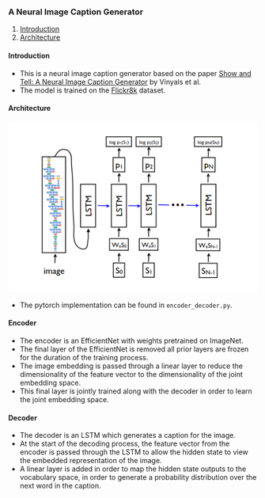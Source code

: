 ### A Neural Image Caption Generator

1. [Introduction](#introduction)
2. [Architecture](#architecture)


#### Introduction

- This is a neural image caption generator based on the paper [Show and Tell: A Neural Image Caption Generator](https://arxiv.org/abs/1411.4555) by Vinyals et al.
- The model is trained on the [Flickr8k](https://www.kaggle.com/adityajn105/flickr8k) dataset.


#### Architecture

![image](resources/nic_image.png)

- The pytorch implementation can be found in `encoder_decoder.py`.

#### Encoder
- The encoder is an EfficientNet with weights pretrained on ImageNet.
- The final layer of the EfficientNet is removed all prior layers are frozen for the duration of the training process.
- The image embedding is passed through a linear layer to reduce the dimensionality of the feature vector to the dimensionality of the joint embedding space. 
- This final layer is jointly trained along with the decoder in order to learn the joint embedding space.

#### Decoder
- The decoder is an LSTM which generates a caption for the image.
- At the start of the decoding process, the feature vector from the encoder is passed through the LSTM to allow the hidden state to view the embedded representation of the image.
- A linear layer is added in order to map the hidden state outputs to the vocabulary space, in order to generate a probability distribution over the next word in the caption.